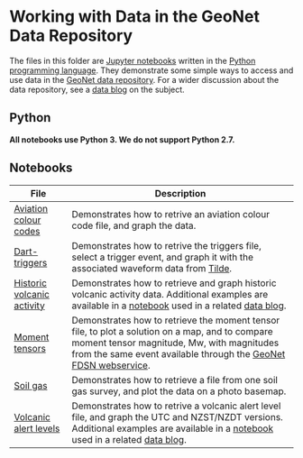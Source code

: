 # Working with Data in the GeoNet Data Repository

The files in this folder are [Jupyter notebooks](https://jupyter.org/) written in the [Python programming language](https://www.python.org/). They demonstrate some simple ways to access and use data in the [GeoNet data repository](https://github.com/GeoNet/data/data-repo). For a wider discussion about the data repository, see a [data blog](https://www.geonet.org.nz/news/4qmVUyQIzpp2f00JuyKQ1Q) on the subject.

## Python ##

**All notebooks use Python 3. We do not support Python 2.7.**

## Notebooks ##

| File | Description |
|------|-------------|
| [Aviation colour codes](./data_repo_aviation-colour-codes.ipynb) | Demonstrates how to retrive an aviation colour code file, and graph the data. |
| [Dart-triggers](./data_repo_dart-triggers.ipynb) | Demonstrates how to retrive the triggers file, select a trigger event, and graph it with the associated waveform data from [Tilde](https://tilde.geonet.org.nz/). |
| [Historic volcanic activity](./data-repo_historic-volcanic-activity.ipynb) | Demonstrates how to retrieve and graph historic volcanic activity data. Additional examples are available in a [notebook](https://github.com/GeoNet/data-tutorials/tree/main/Data_Blog/blog_05_visualize_eruption_catalogue) used in a related [data blog](https://www.geonet.org.nz/news/2DMtHEzmma5EqfMWmMvhjy). |
| [Moment tensors](./data-repo_moment-tensors.ipynb) | Demonstrates how to retrieve the moment tensor file, to plot a solution on a map, and to compare moment tensor magnitude, Mw, with magnitudes from the same event available through the [GeoNet FDSN webservice](https://www.geonet.org.nz/data/access/FDSN). |
| [Soil gas](./data_repo_soil-gas.ipynb) | Demonstrates how to retrieve a file from one soil gas survey, and plot the data on a photo basemap.|
| [Volcanic alert levels](./data_repo_volcanic-alert-levels.ipynb) | Demonstrates how to retrive a volcanic alert level file, and graph the UTC and NZST/NZDT versions. Additional examples are available in a [notebook](https://github.com/GeoNet/data-tutorials/tree/main/Data_Blog/blog_01_val) used in a related [data blog](https://www.geonet.org.nz/news/3fN5Mbo0RFkS8Bm0CmYcSl).|
